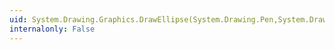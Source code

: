 ```yaml
---
uid: System.Drawing.Graphics.DrawEllipse(System.Drawing.Pen,System.Drawing.Rectangle)
internalonly: False
---
```


